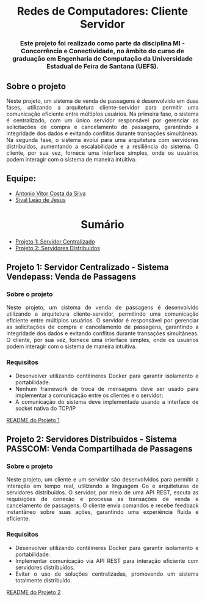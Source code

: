 <h1 align="center">Redes de Computadores: Cliente Servidor</h1>
<h3 align="center">
    Este projeto foi realizado como parte da disciplina MI - Concorrência e Conectividade, no âmbito do curso de graduação em Engenharia de Computação da Universidade Estadual de Feira de Santana (UEFS).
</h3>

<div id="sobre">
    <h2>Sobre o projeto</h2>
    <div align="justify">
    Neste projeto, um sistema de venda de passagens é desenvolvido em duas fases, utilizando a arquitetura cliente-servidor para permitir uma comunicação eficiente entre múltiplos usuários. Na primeira fase, o sistema é centralizado, com um único servidor responsável por gerenciar as solicitações de compra e cancelamento de passagens, garantindo a integridade dos dados e evitando conflitos durante transações simultâneas. Na segunda fase, o sistema evolui para uma arquitetura com servidores distribuídos, aumentando a escalabilidade e a resiliência do sistema. O cliente, por sua vez, fornece uma interface simples, onde os usuários podem interagir com o sistema de maneira intuitiva.
    </div>
</div>

<h2>Equipe:<br></h2>

<ul>
    <li><a href="https://github.com/avcsilva">Antonio Vitor Costa da Silva</a></li>
    <li><a href="https://github.com/SivalLeao">Sival Leão de Jesus</a></li>
</ul>

<h1 align="center">Sumário</h1>
<div id="sumario">
    <ul>
        <li><a href="#projeto1">Projeto 1: Servidor Centralizado</a></li>
        <li><a href="#projeto2">Projeto 2: Servidores Distribuidos</a></li>
    </ul>
</div>

<div id="projeto1">
    <h2>Projeto 1: Servidor Centralizado - Sistema Vendepass: Venda de Passagens</h2>
    <div align="justify">
    <h3>Sobre o projeto</h3>
        <p>
            Neste projeto, um sistema de venda de passagens é desenvolvido utilizando a arquitetura cliente-servidor, permitindo uma comunicação eficiente entre múltiplos usuários. O servidor é responsável por gerenciar as solicitações de compra e cancelamento de passagens, garantindo a integridade dos dados e evitando conflitos durante transações simultâneas. O cliente, por sua vez, fornece uma interface simples, onde os usuários podem interagir com o sistema de maneira intuitiva.
        </p>
        <h3>Requisitos</h3>
        <ul>
            <li>Desenvolver utilizando contêineres Docker para garantir isolamento e portabilidade.</li>
             <li>Nenhum framework de troca de mensagens deve ser usado para implementar a comunicação entre os clientes e o servidor;</li>
            <li>A comunicação do sistema deve implementada usando a interface de socket nativa do TCP/IP</li>
        </ul>
        <ul>
        </ul>
    <a href="https://github.com/SivalLeao/VENDEPASS_PBL_Concorrencia-e-Conectividade/blob/main/Fase%201%20-%20Servidor%20Centralizado/README.md">README do Projeto 1</a>
</div>

<div id="projeto2">
    <h2>Projeto 2: Servidores Distribuidos - Sistema PASSCOM: Venda Compartilhada de Passagens</h2>
    <div align="justify">
    <h3>Sobre o projeto</h3>
        <p>
            Neste projeto, um cliente e um servidor são desenvolvidos para permitir a interação em tempo real, utilizando a linguagem Go e arquiteturas de servidores distribuídos. O servidor, por meio de uma API REST, escuta as requisições de conexão e processa as transações de venda e cancelamento de passagens. O cliente envia comandos e recebe feedback instantâneo sobre suas ações, garantindo uma experiência fluida e eficiente.
        </p>
        <h3>Requisitos</h3>
        <ul>
            <li>Desenvolver utilizando contêineres Docker para garantir isolamento e portabilidade.</li>
            <li>Implementar comunicação via API REST para interação eficiente com servidores distribuídos.</li>
            <li>Evitar o uso de soluções centralizadas, promovendo um sistema totalmente distribuído.</li>
        </ul>
        </ul>
        <ul>
        </ul>
    <a href="https://github.com/SivalLeao/VENDEPASS_PBL_Concorrencia-e-Conectividade/blob/main/Fase%202%20-%20Servidores%20Distribuídos/README.md">README do Projeto 2</a>
</div>